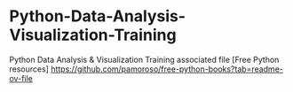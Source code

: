 # Python-Data-Analysis-Visualization-Training
Python Data Analysis &amp; Visualization Training associated file
[Free Python resources] https://github.com/pamoroso/free-python-books?tab=readme-ov-file

